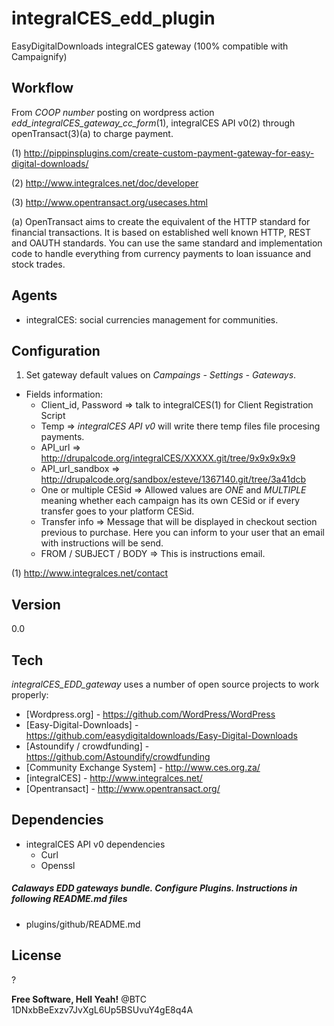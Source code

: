 integralCES_edd_plugin
==================

EasyDigitalDownloads integralCES gateway (100% compatible with Campaignify)


Workflow
----
From *COOP number* posting on wordpress action *edd_integralCES_gateway_cc_form*(1), integralCES API v0(2) through openTransact(3)(a) to charge payment. 

(1) http://pippinsplugins.com/create-custom-payment-gateway-for-easy-digital-downloads/

(2) http://www.integralces.net/doc/developer

(3) http://www.opentransact.org/usecases.html

(a) OpenTransact aims to create the equivalent of the HTTP standard for financial transactions. It is based on established well known HTTP, REST and OAUTH standards. You can use the same standard and implementation code to handle everything from currency payments to loan issuance and stock trades. 


Agents
-----
- integralCES: social currencies management for communities.

Configuration
--------------
1) Set gateway default values on *Campaings - Settings - Gateways*.

- Fields information:
    * Client_id, Password => talk to integralCES(1) for Client Registration Script
    * Temp => *integralCES API v0* will write there temp files file procesing payments.    
    * API_url => http://drupalcode.org/integralCES/XXXXX.git/tree/9x9x9x9x9    
    * API_url_sandbox => http://drupalcode.org/sandbox/esteve/1367140.git/tree/3a41dcb
    * One or multiple CESid => Allowed values are *ONE* and *MULTIPLE* meaning whether each campaign has its own CESid or if every transfer goes to your platform CESid.
    * Transfer info => Message that will be displayed in checkout section previous to purchase. Here you can inform to your user that an email with instructions will be send.
    * FROM / SUBJECT / BODY => This is instructions email.

(1) http://www.integralces.net/contact
    

Version
----

0.0

Tech
-----------

*integralCES_EDD_gateway* uses a number of open source projects to work properly:
* [Wordpress.org] - https://github.com/WordPress/WordPress
* [Easy-Digital-Downloads] - https://github.com/easydigitaldownloads/Easy-Digital-Downloads
* [Astoundify / crowdfunding] - https://github.com/Astoundify/crowdfunding
* [Community Exchange System] - http://www.ces.org.za/
* [integralCES] - http://www.integralces.net/
* [Opentransact] - http://www.opentransact.org/


Dependencies
--------------
- integralCES API v0 dependencies
    * Curl
	* Openssl


##### Calaways EDD gateways bundle. Configure Plugins. Instructions in following README.md files

* plugins/github/README.md


License
----

?


**Free Software, Hell Yeah!**
@BTC 1DNxbBeExzv7JvXgL6Up5BSUvuY4gE8q4A

